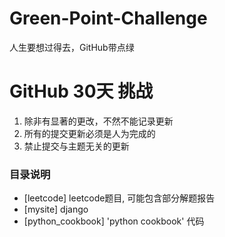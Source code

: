 # Green-Point-Challenge
人生要想过得去，GitHub带点绿

# GitHub 30天 挑战
1. 除非有显著的更改，不然不能记录更新
2. 所有的提交更新必须是人为完成的
3. 禁止提交与主题无关的更新



### 目录说明

- [leetcode]                                            leetcode题目, 可能包含部分解题报告
- [mysite]                                               django
- [python_cookbook]                           'python cookbook' 代码

